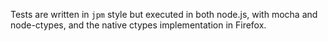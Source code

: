 Tests are written in `jpm` style but executed in both node.js, with mocha and
node-ctypes, and the native ctypes implementation in Firefox.
